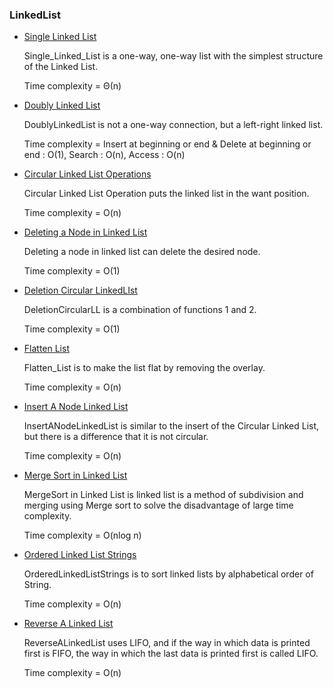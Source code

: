 ### LinkedList
- [Single Linked List](Single_Linked_List.cpp)

    Single_Linked_List is a one-way, one-way list with the simplest structure of the Linked List. 
    
    Time complexity = Θ(n)

- [Doubly Linked List](DoublyLinkedList.cpp)

    DoublyLinkedList is not a one-way connection, but a left-right linked list. 
    
    Time complexity = Insert at beginning or end & Delete at beginning or end : O(1), Search : O(n), Access : O(n)

- [Circular Linked List Operations](Circular%20Linked%20List%20Operations.cpp)

    Circular Linked List Operation puts the linked list in the want position. 

    Time complexity = O(n)

- [Deleting a Node in Linked List](Deleting%20a%20node%20in%20linklist.cpp)

    Deleting a node in linked list can delete the desired node. 
    
    Time complexity = O(1)

- [Deletion Circular LinkedLIst](DeletionCircularLL.cpp)
    
    DeletionCircularLL is a combination of functions 1 and 2. 
    
    Time complexity = O(1)


- [Flatten List](Flatten_List.cpp)

    Flatten_List is to make the list flat by removing the overlay. 
    
    Time complexity = O(n)

- [Insert A Node Linked List](InsertANodeLinkedList.cpp)

    InsertANodeLinkedList is similar to the insert of the Circular Linked List, but there is a difference that it is not circular. 
    
    Time complexity = O(n)

- [Merge Sort in Linked List](MergeSort%20in%20Linked%20List.cpp)  

    MergeSort in Linked List is linked list is a method of subdivision and merging using Merge sort to solve the disadvantage of large time complexity. 
    
    Time complexity = O(nlog n)

- [Ordered Linked List Strings](OrderedLinkedListStrings.cpp) 

    OrderedLinkedListStrings is to sort linked lists by alphabetical order of String. 
    
    Time complexity = O(n)

- [Reverse A Linked List](ReverseALinkedList.cpp)

    ReverseALinkedList uses LIFO, and if the way in which data is printed first is FIFO, the way in which the last data is printed first is called LIFO.  
    
    Time complexity = O(n)

